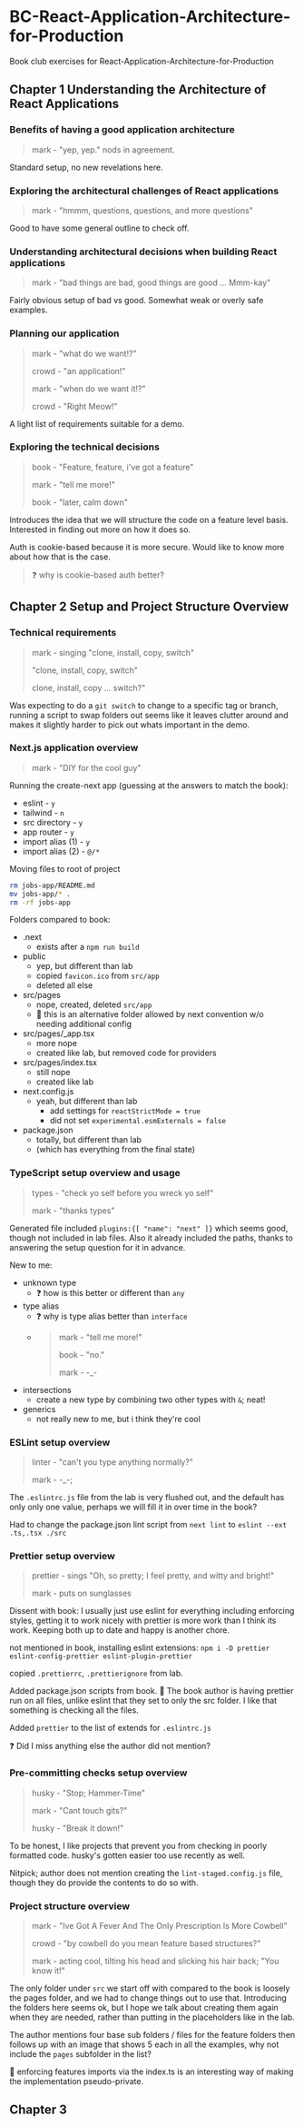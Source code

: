 # BC-React-Application-Architecture-for-Production

Book club exercises for React-Application-Architecture-for-Production

## Chapter 1 Understanding the Architecture of React Applications

### Benefits of having a good application architecture

> mark - "yep, yep." nods in agreement.

Standard setup, no new revelations here.

### Exploring the architectural challenges of React applications

> mark - "hmmm, questions, questions, and more questions"

Good to have some general outline to check off.

### Understanding architectural decisions when building React applications

> mark - "bad things are bad, good things are good   ...  Mmm-kay"

Fairly obvious setup of bad vs good. Somewhat weak or overly safe examples.

### Planning our application

> mark - "what do we want!?"
>
> crowd - "an application!"
>
> mark - "when do we want it!?"
>
> crowd - "Right Meow!"

A light list of requirements suitable for a demo.

### Exploring the technical decisions

> book - "Feature, feature, i've got a feature"
>
> mark - "tell me more!"
>
> book - "later, calm down"

Introduces the idea that we will structure the code on a feature level basis. Interested in finding out more on how it does so.

Auth is cookie-based because it is more secure. Would like to know more about how that is the case.

> :question: why is cookie-based auth better?

## Chapter 2 Setup and Project Structure Overview

### Technical requirements

> mark - singing "clone, install, copy, switch"
>
> "clone, install, copy, switch"
>
> clone, install, copy ... switch?"

Was expecting to do a `git switch` to change to a specific tag or branch, running a script to swap folders out seems like it leaves clutter around and makes it slightly harder to pick out whats important in the demo.

### Next.js application overview

> mark - "DIY for the cool guy"

Running the create-next app (guessing at the answers to match the book):

- eslint - `y`
- tailwind - `n`
- src directory - `y`
- app router - `y`
- import alias (1) - `y`
- import alias (2) - `@/*`

Moving files to root of project

``` sh
rm jobs-app/README.md
mv jobs-app/* .
rm -rf jobs-app
```

Folders compared to book:

- .next
  - exists after a `npm run build`
- public
  - yep, but different than lab
  - copied `favicon.ico` from `src/app`
  - deleted all else
- src/pages
  - nope, created, deleted `src/app`
  - :notebook: this is an alternative folder allowed by next convention w/o needing additional config
- src/pages/_app.tsx
  - more nope
  - created like lab, but removed code for providers
- src/pages/index.tsx
  - still nope
  - created like lab
- next.config.js
  - yeah, but different than lab
    - add settings for `reactStrictMode = true` 
    - did not set `experimental.esmExternals = false`
- package.json
  - totally, but different than lab
  - (which has everything from the final state)

### TypeScript setup overview and usage

> types - "check yo self before you wreck yo self"
>
> mark - "thanks types"

Generated file included `plugins:{[ "name": "next" ]}` which seems good, though not included in lab files. Also it already included the paths, thanks to answering the setup question for it in advance.

New to me:

- unknown type
  - :question: how is this better or different than `any`
- type alias
  - :question: why is type alias better than `interface`
  - > mark - "tell me more!"
    >
    > book - "no."
    >
    > mark - -_-
- intersections
  - create a new type by combining two other types with `&`; neat!
- generics
  - not really new to me, but i think they're cool

### ESLint setup overview

> linter - "can't you type anything normally?"
>
> mark - -_-;

The `.eslintrc.js` file from the lab is very flushed out, and the default has only only one value, perhaps we will fill it in over time in the book?

Had to change the package.json lint script from `next lint` to `eslint --ext .ts,.tsx ./src`

### Prettier setup overview

> prettier - sings "Oh, so pretty; I feel pretty, and witty and bright!"
>
> mark - puts on sunglasses

Dissent with book: I usually just use eslint for everything including enforcing styles, getting it to work nicely with prettier is more work than I think its work. Keeping both up to date and happy is another chore.

not mentioned in book, installing eslint extensions:
`npm i -D prettier eslint-config-prettier eslint-plugin-prettier`

copied `.prettierrc`, `.prettierignore` from lab.

Added package.json scripts from book. :notebook: The book author is having prettier run on all files, unlike eslint that they set to only the src folder. I like that something is checking all the files.

Added `prettier` to the list of extends for `.eslintrc.js`

:question: Did I miss anything else the author did not mention?

### Pre-committing checks setup overview

> husky - "Stop; Hammer-Time"
>
> mark - "Cant touch gits?"
>
> husky - "Break it down!"

To be honest, I like projects that prevent you from checking in poorly formatted code. husky's gotten easier too use recently as well.

Nitpick; author does not mention creating the `lint-staged.config.js` file, though they do provide the contents to do so with.

### Project structure overview

> mark - "Ive Got A Fever And The Only Prescription Is More Cowbell"
>
> crowd - "by cowbell do you mean feature based structures?"
>
> mark - acting cool, tilting his head and slicking his hair back; "You know it!"

The only folder under `src` we start off with compared to the book is loosely the pages folder, and we had to change things out to use that. Introducing the folders here seems ok, but I hope we talk about creating them again when they are needed, rather than putting in the placeholders like in the lab.

The author mentions four base sub folders / files for the feature folders then follows up with an image that shows 5 each in all the examples, why not include the `pages` subfolder in the list?

:notebook: enforcing features imports via the index.ts is an interesting way of making the implementation pseudo-private.

## Chapter 3
